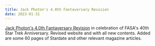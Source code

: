 ```yaml
---
title: Jack Photon's 4.0th Fantaversary Revision
date: 2023-01-31
---
```

[Jack Photon's 4.0th Fantaversary Revision](https://www.jackphoton.space) in celebration of FASA's 40th Star Trek Anniversary. Revised website and with all new contents. Added are some 60 pages of Stardate and other relevant magazine articles.
